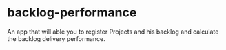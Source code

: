 # backlog-performance
An app that will able you to register Projects and his backlog and calculate the backlog delivery performance.
